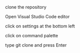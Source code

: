 clone the repository 

Open Visual Studio Code editor

click on settings at the bottom left

click on command palette

type git clone and press Enter


